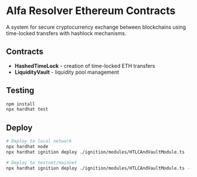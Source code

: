 # Alfa Resolver Ethereum Contracts

A system for secure cryptocurrency exchange between blockchains using time-locked transfers with hashlock mechanisms.

## Contracts

- **HashedTimeLock** - creation of time-locked ETH transfers
- **LiquidityVault** - liquidity pool management

## Testing

```bash
npm install
npx hardhat test
```

## Deploy

```bash
# Deploy to local network
npx hardhat node
npx hardhat ignition deploy ./ignition/modules/HTLCAndVaultModule.ts

# Deploy to testnet/mainnet
npx hardhat ignition deploy ./ignition/modules/HTLCAndVaultModule.ts --network <network-name>
```
